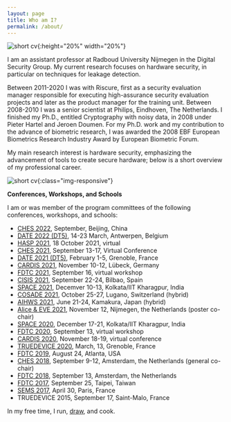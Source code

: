 ```yaml
---
layout: page
title: Who am I?
permalink: /about/
---
```






 ![short cv]({{site.url}}/assets/img/cariera.png){:height="20%" width="20%"}

I am an assistant professor at Radboud University Nijmegen in the Digital Security Group. My current research focuses on hardware security, in particular on techniques for leakage detection.

 Between 2011-2020 I was with Riscure, first as a security evaluation manager responsible for executing high-assurance security evaluation projects and later as the product manager for the training unit. Between 2008-2010 I was a senior scientist at Philips, Eindhoven, The Netherlands. I finished my Ph.D., entitled Cryptography with noisy data, in 2008 under Pieter Hartel and Jeroen Doumen.  For my Ph.D. work and my contribution to the advance of biometric research, I was awarded the 2008 EBF European Biometrics Research Industry Award by European Biometric Forum.

My main research interest is hardware security, emphasizing the advancement of tools to create secure hardware; below is a short overview of my professional career. 

 ![short cv]({{site.url}}/assets/img/cariera.png){:class="img-responsive"}



**Conferences, Workshops, and Schools**

I am or was member of the program committees of the following conferences, workshops, and schools:

- [CHES 2022](https://ches.iacr.org/2022/), September, Beijing, China
- [DATE 2022 (DT5)](https://www.date-conference.com/?page=4), 14-23 March, Antwerpen, Belgium
- [HASP 2021](https://haspworkshop.org/2021/index.html), 18 October 2021, virtual
- [CHES 2021](https://ches.iacr.org/2021/), September 13-17, Virtual Conference
- [DATE 2021 (DT5)](https://www.date-conference.com/), February 1-5, Grenoble, France
- [CARDIS 2021](https://cardis2021.its.uni-luebeck.de/),  November 10-12, Lübeck, Germany
- [FDTC 2021](https://fdtc.deib.polimi.it/FDTC21/index.html), September 16, virtual workshop
- [CISIS 2021](http://2021.cisisconference.eu/), September 22-24, Bilbao, Spain
- [SPACE 2021](http://cse.iitkgp.ac.in/conf/SPACE2021/testing-web/progcomm.php), Decemver 10-13, Kolkata/IIT Kharagpur, India
- [COSADE 2021](https://www.cosade.org/), October 25-27, Lugano, Switzerland (hybrid)
- [AIHWS 2021](https://aihws2021.aisylab.com/),  June 21-24, Kamakura, Japan (hybrid)
- [Alice & EVE 2021](https://aliceandeve.cs.ru.nl/), November 12, Nijmegen, the Netherlands (poster co-chair)
- [SPACE 2020](https://cse.iitkgp.ac.in/conf/SPACE2020/#), December 17-21, Kolkata/IIT Kharagpur, India
- [FDTC 2020](https://fdtc.deib.polimi.it/FDTC20/index.html), September 13, virtual workshop
- [CARDIS 2020](https://cardis2020.its.uni-luebeck.de/), November 18-19, virtual conference
- [TRUEDEVICE 2020](https://date20.date-conference.com/workshop/w07), March, 13, Grenoble, France
- [FDTC 2019](https://fdtc.deib.polimi.it/FDTC19/), August 24, Atlanta, USA
- [CHES 2018](https://ches.iacr.org/2018/), September 9-12, Amsterdam, the Netherlands (general co-chair)
- [FDTC 2018](https://fdtc.deib.polimi.it/FDTC18/), September 13, Amsterdam, the Netherlands
- [FDTC 2017](https://fdtc.deib.polimi.it/FDTC17/), September 25, Taipei, Taiwan
- [SEMS 2017](http://sems2017.cs.ru.nl/), April 30, Paris, France
- TRUEDEVICE 2015, September 17, Saint-Malo, France



In my free time, I run,  [draw](https://www.instagram.com/pufuletica/), and cook. 